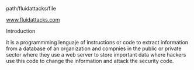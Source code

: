 
path/fluidattacks/file

www.fluidattacks.com



Introduction

it is a programmming lenguaje of 
instructions or code to extract
information from a database of an
organization and compnies in the
public or private sector where they use
a web server to store important data 
where hackers use this code to
change the information and attack the
security code.




